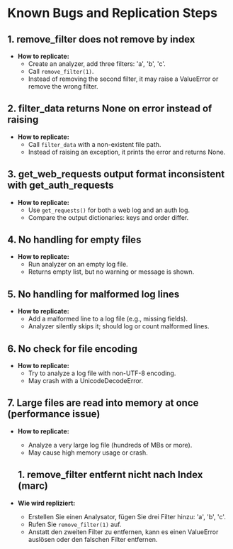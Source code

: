 # Known Bugs and Replication Steps

## 1. remove_filter does not remove by index
- **How to replicate:**
  - Create an analyzer, add three filters: 'a', 'b', 'c'.
  - Call `remove_filter(1)`.
  - Instead of removing the second filter, it may raise a ValueError or remove the wrong filter.

## 2. filter_data returns None on error instead of raising
- **How to replicate:**
  - Call `filter_data` with a non-existent file path.
  - Instead of raising an exception, it prints the error and returns None.

## 3. get_web_requests output format inconsistent with get_auth_requests
- **How to replicate:**
  - Use `get_requests()` for both a web log and an auth log.
  - Compare the output dictionaries: keys and order differ.

## 4. No handling for empty files
- **How to replicate:**
  - Run analyzer on an empty log file.
  - Returns empty list, but no warning or message is shown.

## 5. No handling for malformed log lines
- **How to replicate:**
  - Add a malformed line to a log file (e.g., missing fields).
  - Analyzer silently skips it; should log or count malformed lines.

## 6. No check for file encoding
- **How to replicate:**
  - Try to analyze a log file with non-UTF-8 encoding.
  - May crash with a UnicodeDecodeError.

## 7. Large files are read into memory at once (performance issue)
- **How to replicate:**
  - Analyze a very large log file (hundreds of MBs or more).
  - May cause high memory usage or crash. 

  ## 1. remove_filter entfernt nicht nach Index (marc)
- **Wie wird repliziert:**
  - Erstellen Sie einen Analysator, fügen Sie drei Filter hinzu: 'a', 'b', 'c'.
  - Rufen Sie `remove_filter(1)` auf.
  - Anstatt den zweiten Filter zu entfernen, kann es einen ValueError auslösen oder den falschen Filter entfernen.